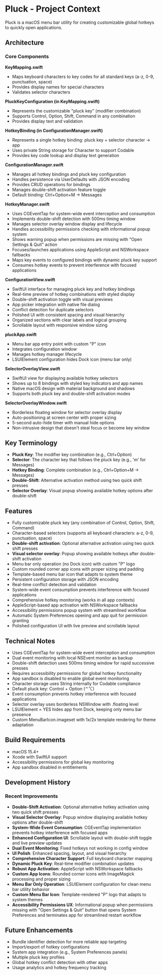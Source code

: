 # Pluck - Project Context

Pluck is a macOS menu bar utility for creating customizable global hotkeys to quickly open applications.

## Architecture

### Core Components

**KeyMapping.swift**
- Maps keyboard characters to key codes for all standard keys (a-z, 0-9, punctuation, space)
- Provides display names for special characters
- Validates selector characters

**PluckKeyConfiguration (in KeyMapping.swift)**
- Represents the customizable "pluck key" (modifier combination)
- Supports Control, Option, Shift, Command in any combination
- Provides display text and validation

**HotkeyBinding (in ConfigurationManager.swift)**
- Represents a single hotkey binding: pluck key + selector character → app
- Uses private String storage for Character to support Codable
- Provides key code lookup and display text generation

**ConfigurationManager.swift**
- Manages all hotkey bindings and pluck key configuration
- Handles persistence via UserDefaults with JSON encoding
- Provides CRUD operations for bindings
- Manages double-shift activation feature toggle
- Default binding: Ctrl+Option+M → Messages

**HotkeyManager.swift**
- Uses CGEventTap for system-wide event interception and consumption
- Implements double-shift detection with 500ms timing window
- Manages selector overlay window display and lifecycle
- Handles accessibility permissions checking with informational popup system
- Shows warning popup when permissions are missing with "Open Settings & Quit" action
- Focuses/launches applications using AppleScript and NSWorkspace fallbacks
- Maps key events to configured bindings with dynamic pluck key support
- Consumes hotkey events to prevent interference with focused applications

**ConfigurationView.swift**
- SwiftUI interface for managing pluck key and hotkey bindings
- Real-time preview of hotkey combinations with styled display
- Double-shift activation toggle with visual previews
- App picker integration with native file dialog
- Conflict detection for duplicate selectors
- Polished UI with consistent spacing and visual hierarchy
- Organized sections with clear labels and logical grouping
- Scrollable layout with responsive window sizing

**pluckApp.swift**
- Menu bar app entry point with custom "P" icon
- Integrates configuration window
- Manages hotkey manager lifecycle
- LSUIElement configuration hides Dock icon (menu bar only)

**SelectorOverlayView.swift**
- SwiftUI view for displaying available hotkey selectors
- Shows up to 8 bindings with styled key indicators and app names
- Native macOS design with material background and shadows
- Supports both pluck key and double-shift activation modes

**SelectorOverlayWindow.swift**
- Borderless floating window for selector overlay display
- Auto-positioning at screen center with proper sizing
- 5-second auto-hide timer with manual hide options
- Non-intrusive design that doesn't steal focus or become key window

## Key Terminology

- **Pluck Key**: The modifier key combination (e.g., Ctrl+Option)
- **Selector**: The character key that follows the pluck key (e.g., 'm' for Messages)
- **Hotkey Binding**: Complete combination (e.g., Ctrl+Option+M → Messages)
- **Double-Shift**: Alternative activation method using two quick shift presses
- **Selector Overlay**: Visual popup showing available hotkey options after double-shift

## Features

- Fully customizable pluck key (any combination of Control, Option, Shift, Command)
- Character-based selectors (supports all keyboard characters: a-z, 0-9, punctuation, space)
- **Double-shift activation**: Optional alternative activation using two quick shift presses
- **Visual selector overlay**: Popup showing available hotkeys after double-shift activation
- Menu bar only operation (no Dock icon) with custom "P" logo
- Custom rounded corner app icons with proper sizing and padding
- Template-based menu bar icon that adapts to system theme
- Persistent configuration storage with JSON encoding
- Real-time conflict detection and validation
- System-wide event consumption prevents interference with focused applications
- Comprehensive hotkey monitoring (works in all app contexts)
- AppleScript-based app activation with NSWorkspace fallbacks
- Accessibility permissions popup system with streamlined workflow
- Automatic System Preferences opening and app quit for permission granting
- Polished configuration UI with live preview and scrollable layout

## Technical Notes

- Uses CGEventTap for system-wide event interception and consumption
- Dual event monitoring with local NSEvent monitor as backup
- Double-shift detection uses 500ms timing window for rapid successive presses
- Requires accessibility permissions for global hotkey functionality
- App sandbox is disabled to enable global event monitoring
- Character storage uses String internally for Codable compliance
- Default pluck key: Control + Option (⌃⌥)
- Event consumption prevents hotkey interference with focused applications
- Selector overlay uses borderless NSWindow with .floating level
- LSUIElement = YES hides app from Dock, keeping only menu bar presence
- Custom MenuBarIcon.imageset with 1x/2x template rendering for theme adaptation

## Build Requirements

- macOS 15.4+
- Xcode with SwiftUI support
- Accessibility permissions for global key monitoring
- App sandbox disabled in entitlements

## Development History

### Recent Improvements
- **Double-Shift Activation**: Optional alternative hotkey activation using two quick shift presses
- **Visual Selector Overlay**: Popup window displaying available hotkey options after double-shift
- **System-Wide Event Consumption**: CGEventTap implementation prevents hotkey interference with focused apps
- **Enhanced Configuration UI**: Scrollable layout with double-shift toggle and live preview updates
- **Dual Event Monitoring**: Fixed hotkeys not working in config window
- **UI Polish**: Enhanced spacing, layout, and visual hierarchy
- **Comprehensive Character Support**: Full keyboard character mapping
- **Dynamic Pluck Key**: Real-time modifier combination updates
- **Robust App Activation**: AppleScript with NSWorkspace fallbacks
- **Custom App Icons**: Rounded corner icons with ImageMagick processing and proper sizing
- **Menu Bar Only Operation**: LSUIElement configuration for clean menu bar utility behavior
- **Custom Menu Bar Icon**: Template-rendered "P" logo that adapts to system themes
- **Accessibility Permissions UX**: Informational popup when permissions missing with "Open Settings & Quit" button that opens System Preferences and terminates app for streamlined restart workflow

## Future Enhancements

- Bundle identifier detection for more reliable app targeting
- Import/export of hotkey configurations
- System app integration (e.g., System Preferences panels)
- Multiple pluck key profiles
- Global hotkey conflict detection with other apps
- Usage analytics and hotkey frequency tracking